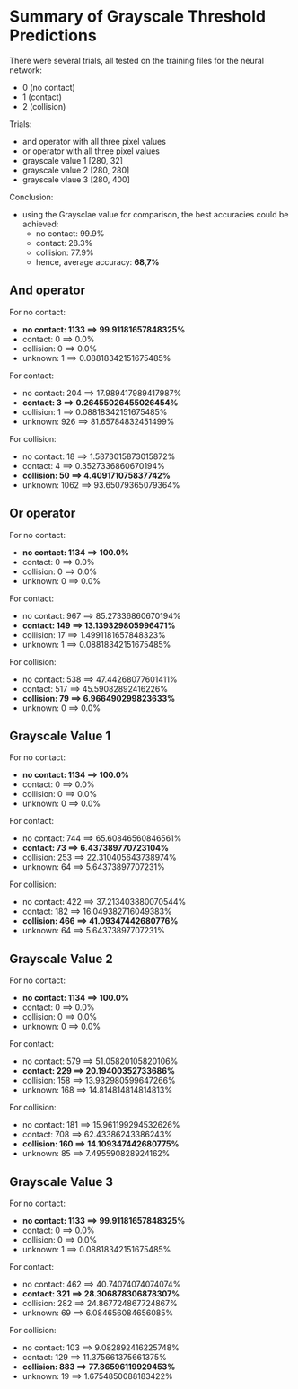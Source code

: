 # Summary of Grayscale Threshold Predictions

There were several trials, all tested on the training files for the neural network: 
* 0 (no contact)
* 1 (contact)
* 2 (collision)

Trials:
* and operator with all three pixel values
* or operator with all three pixel values
* grayscale value 1 [280, 32]
* grayscale value 2 [280, 280]
* grayscale vlaue 3 [280, 400]

Conclusion:
* using the Graysclae value for comparison, the best accuracies could be achieved:
    * no contact: 99.9%
    * contact: 28.3%
    * collision: 77.9%
    * hence, average accuracy: **68,7%**

## And operator

For no contact:
* **no contact: 1133 ==> 99.91181657848325%** 
* contact: 0 ==> 0.0% 
* collision: 0 ==> 0.0% 
* unknown: 1 ==> 0.08818342151675485% 

For contact:
* no contact: 204 ==> 17.989417989417987% 
* **contact: 3 ==> 0.26455026455026454%** 
* collision: 1 ==> 0.08818342151675485% 
* unknown: 926 ==> 81.65784832451499% 

For collision:
* no contact: 18 ==> 1.5873015873015872% 
* contact: 4 ==> 0.3527336860670194% 
* **collision: 50 ==> 4.409171075837742%** 
* unknown: 1062 ==> 93.65079365079364% 

## Or operator

For no contact:
* **no contact: 1134 ==> 100.0%** 
* contact: 0 ==> 0.0% 
* collision: 0 ==> 0.0% 
* unknown: 0 ==> 0.0%  

For contact:
* no contact: 967 ==> 85.27336860670194% 
* **contact: 149 ==> 13.139329805996471%**
* collision: 17 ==> 1.4991181657848323% 
* unknown: 1 ==> 0.08818342151675485%  

For collision:
* no contact: 538 ==> 47.44268077601411% 
* contact: 517 ==> 45.59082892416226% 
* **collision: 79 ==> 6.966490299823633%** 
* unknown: 0 ==> 0.0% 

## Grayscale Value 1

For no contact:
* **no contact: 1134 ==> 100.0%** 
* contact: 0 ==> 0.0% 
* collision: 0 ==> 0.0% 
* unknown: 0 ==> 0.0%  

For contact:
* no contact: 744 ==> 65.60846560846561% 
* **contact: 73 ==> 6.437389770723104%** 
* collision: 253 ==> 22.310405643738974% 
* unknown: 64 ==> 5.64373897707231%   

For collision:
* no contact: 422 ==> 37.213403880070544% 
* contact: 182 ==> 16.049382716049383% 
* **collision: 466 ==> 41.09347442680776%** 
* unknown: 64 ==> 5.64373897707231%

## Grayscale Value 2

For no contact:
* **no contact: 1134 ==> 100.0%** 
* contact: 0 ==> 0.0% 
* collision: 0 ==> 0.0% 
* unknown: 0 ==> 0.0%  

For contact:
* no contact: 579 ==> 51.05820105820106% 
* **contact: 229 ==> 20.19400352733686%** 
* collision: 158 ==> 13.932980599647266% 
* unknown: 168 ==> 14.814814814814813%    

For collision:
* no contact: 181 ==> 15.961199294532626% 
* contact: 708 ==> 62.43386243386243% 
* **collision: 160 ==> 14.109347442680775%** 
* unknown: 85 ==> 7.495590828924162% 

## Grayscale Value 3

For no contact:
* **no contact: 1133 ==> 99.91181657848325%** 
* contact: 0 ==> 0.0% 
* collision: 0 ==> 0.0% 
* unknown: 1 ==> 0.08818342151675485%   

For contact:
* no contact: 462 ==> 40.74074074074074% 
* **contact: 321 ==> 28.306878306878307%** 
* collision: 282 ==> 24.867724867724867% 
* unknown: 69 ==> 6.084656084656085%    

For collision:
* no contact: 103 ==> 9.082892416225748% 
* contact: 129 ==> 11.375661375661375% 
* **collision: 883 ==> 77.86596119929453%** 
* unknown: 19 ==> 1.6754850088183422% 